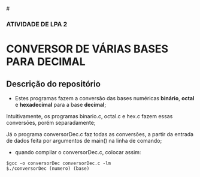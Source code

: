 #<h3>ATIVIDADE DE LPA 2</h3>

CONVERSOR DE VÁRIAS BASES PARA DECIMAL
============

Descrição do repositório
----------

- Estes programas fazem a conversão das bases numéricas **binário**, **octal** e **hexadecimal** para a base **decimal**;


Intuitivamente, os programas binario.c, octal.c e hex.c fazem essas conversões, porém separadamente;


Já o programa conversorDec.c faz todas as conversões, a partir da entrada de dados feita por argumentos de main() na linha de comando;

- quando compilar o conversorDec.c, colocar assim:

```
$gcc -o conversorDec conversorDec.c -lm
$./conversorDec (numero) (base) 
```
